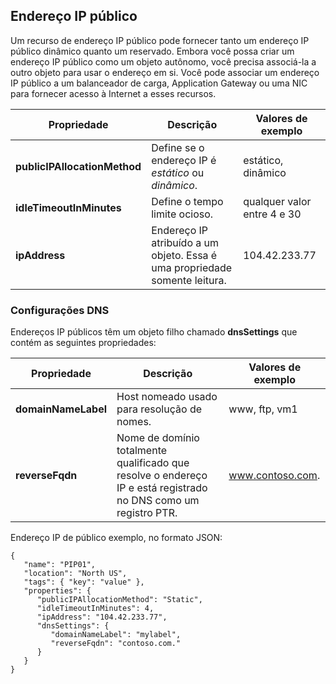 ## Endereço IP público
Um recurso de endereço IP público pode fornecer tanto um endereço IP público dinâmico quanto um reservado. Embora você possa criar um endereço IP público como um objeto autônomo, você precisa associá-la a outro objeto para usar o endereço em si. Você pode associar um endereço IP público a um balanceador de carga, Application Gateway ou uma NIC para fornecer acesso à Internet a esses recursos.

|Propriedade|Descrição|Valores de exemplo|
|---|---|---|
|**publicIPAllocationMethod**|Define se o endereço IP é *estático* ou *dinâmico*.|estático, dinâmico|
|**idleTimeoutInMinutes**|Define o tempo limite ocioso.|qualquer valor entre 4 e 30|
|**ipAddress**|Endereço IP atribuído a um objeto. Essa é uma propriedade somente leitura.|104\.42.233.77|

### Configurações DNS
Endereços IP públicos têm um objeto filho chamado **dnsSettings** que contém as seguintes propriedades:

|Propriedade|Descrição|Valores de exemplo|
|---|---|---|
|**domainNameLabel**|Host nomeado usado para resolução de nomes.|www, ftp, vm1|
|**reverseFqdn**|Nome de domínio totalmente qualificado que resolve o endereço IP e está registrado no DNS como um registro PTR.|www.contoso.com.|

Endereço IP de público exemplo, no formato JSON:

	{
	   "name": "PIP01",
	   "location": "North US",
	   "tags": { "key": "value" },
	   "properties": {
	      "publicIPAllocationMethod": "Static",
	      "idleTimeoutInMinutes": 4,
		  "ipAddress": "104.42.233.77",
	      "dnsSettings": {
	         "domainNameLabel": "mylabel",
	         "reverseFqdn": "contoso.com."
	      }
	   }
	} 

<!---HONumber=Sept15_HO4-->